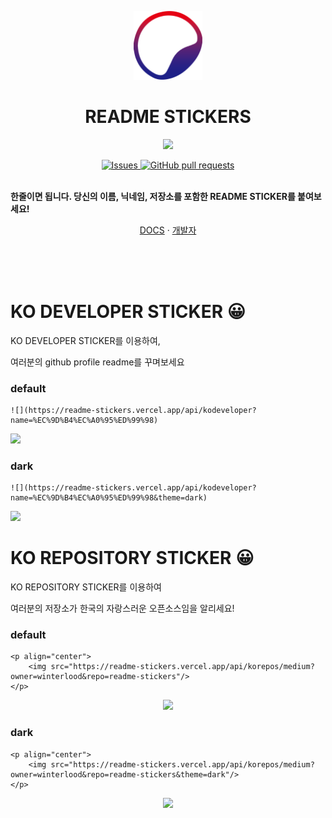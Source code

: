 <p align="center">
  <img width="110px" src="https://raw.githubusercontent.com/winterlood/readme-stickers/main/assets/logo%402x.png"/>
  
  <h1 align="center">README STICKERS</h1>
  
</p>
<p align="center">
    <img src="https://readme-stickers.vercel.app/api/korepos/medium?owner=winterlood&repo=readme-stickers"/>
</p>


<p align="center">
    <p align="center">
    <a href="https://github.com/winterlood/readme-stickers/issues">
      <img alt="Issues" src="https://img.shields.io/github/issues/winterlood/readme-stickers?color=0088ff" />
    </a>
    <a href="https://github.com/winterlood/readme-stickers/pulls">
      <img alt="GitHub pull requests" src="https://img.shields.io/github/issues-pr/winterlood/readme-stickers?color=0088ff" />
    </a>
    <br />
    <br />

  </p>
  <b>한줄이면 됩니다. 당신의 이름, 닉네임, 저장소를 포함한 README STICKER를 붙여보세요!</b>
  <p align="center">
    <a href="https://readme-stickers.vercel.app/">DOCS</a>
    ·
    <a href="https://github.com/winterlood">개발자</a>
  </p>
</p>
  <br/>
  <br/>
  <br/>
  
  
 # KO DEVELOPER STICKER 😀 
 
 KO DEVELOPER STICKER를 이용하여, 
 
 여러분의 github profile readme를 꾸며보세요
 ### default
  
 ```
 ![](https://readme-stickers.vercel.app/api/kodeveloper?name=%EC%9D%B4%EC%A0%95%ED%99%98)
 ```
 ![](https://readme-stickers.vercel.app/api/kodeveloper?name=%EC%9D%B4%EC%A0%95%ED%99%98)
 
 ### dark
  ```
 ![](https://readme-stickers.vercel.app/api/kodeveloper?name=%EC%9D%B4%EC%A0%95%ED%99%98&theme=dark)
 ```
  ![](https://readme-stickers.vercel.app/api/kodeveloper?name=%EC%9D%B4%EC%A0%95%ED%99%98&theme=dark)
 

# KO REPOSITORY STICKER 😀

KO REPOSITORY STICKER를 이용하여

여러분의 저장소가 한국의 자랑스러운 오픈소스임을 알리세요!

### default
```
<p align="center">
    <img src="https://readme-stickers.vercel.app/api/korepos/medium?owner=winterlood&repo=readme-stickers"/>
</p>
```
<p align="center">
    <img src="https://readme-stickers.vercel.app/api/korepos/medium?owner=winterlood&repo=readme-stickers"/>
</p>

### dark
```
<p align="center">
    <img src="https://readme-stickers.vercel.app/api/korepos/medium?owner=winterlood&repo=readme-stickers&theme=dark"/>
</p>
```

<p align="center">
    <img src="https://readme-stickers.vercel.app/api/korepos/medium?owner=winterlood&repo=readme-stickers&theme=dark"/>
</p>
